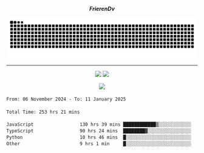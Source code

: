 ***<p align="center">FrierenDv</p>***

<div align="center">
  <picture>
      <source
    media="(prefers-color-scheme: dark)"
      srcset="https://raw.githubusercontent.com/platane/snk/output/github-contribution-grid-snake-dark.svg"
      />
    <source
      media="(prefers-color-scheme: light)"
      srcset="https://raw.githubusercontent.com/xct007/xct007/output/github-contribution-grid-snake.svg"
      />
    <img
      alt="Snake"
      src="https://raw.githubusercontent.com/xct007/xct007/output/github-contribution-grid-snake.svg"
      />
  </picture>

</div>

___
<p align="center">
  <img src="https://readme-stats-blush-eta.vercel.app/api/top-langs/?username=xct007&layout=compact" />
  <img src="https://readme-stats-blush-eta.vercel.app/api?username=xct007&show_icons=true&theme=transparent&hide_title=true&include_all_commits=true" />
</p>

<p align="center">
  <img src="https://github-profile-trophy.vercel.app/?username=xct007&theme=light&margin-w=15" />
</p>
<!--START_SECTION:waka-->

```txt
From: 06 November 2024 - To: 11 January 2025

Total Time: 253 hrs 21 mins

JavaScript                 130 hrs 39 mins ████████████▒░░░░░░░░░░░░   49.79 %
TypeScript                 90 hrs 24 mins  ████████▓░░░░░░░░░░░░░░░░   34.46 %
Python                     10 hrs 46 mins  █░░░░░░░░░░░░░░░░░░░░░░░░   04.11 %
Other                      9 hrs 1 min     █░░░░░░░░░░░░░░░░░░░░░░░░   03.44 %
```

<!--END_SECTION:waka-->
